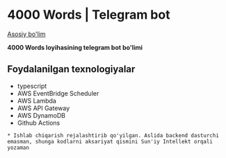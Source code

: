 # 4000 Words | Telegram bot

[Asosiy bo'lim](https://github.com/aliendevuz/words)

**4000 Words loyihasining telegram bot bo'limi**

## Foydalanilgan texnologiyalar
- typescript
- AWS EventBridge Scheduler
- AWS Lambda
- AWS API Gateway
- AWS DynamoDB
- Github Actions

`* Ishlab chiqarish rejalashtirib qo'yilgan. Aslida backend dasturchi emasman, shunga kodlarni aksariyat qismini Sun'iy Intellekt orqali yozaman`
